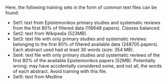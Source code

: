 Here, the following training sets in the form of common text files can 
be found:

* Set1: text from Epistemonikos primary studies and systematic reviews
from the first 80% of filtered data (116648 papers). 
Classes balanced. 
* Set2: text from Wikipedia (523MB).
* Set3: text file with only primary studies and
systematic reviews belonging to the first 80% of filtered 
available data (248705 papers). Each abstract used had at least 30 words
(size: 354 MB).
* Set4: text file with only primary studies and systematic 
reviews of the first 80% of the available Epistemonikos papers (52MB).
Potentially wrong: may have accidentally considered some, and not all,
the words of each abstract. Avoid training with this file.
* Set5: text from Medline